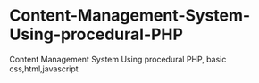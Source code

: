 # Content-Management-System-Using-procedural-PHP
Content Management System Using procedural PHP, basic css,html,javascript

